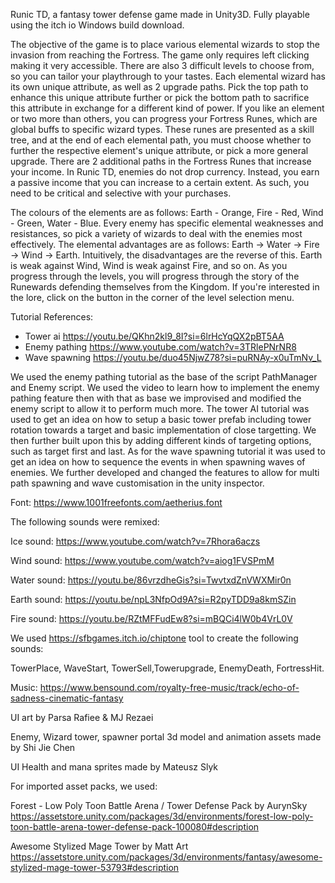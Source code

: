 Runic TD, a fantasy tower defense game made in Unity3D. Fully playable using the itch io Windows build download.

The objective of the game is to place various elemental wizards to stop the invasion from reaching the Fortress. The game only requires left clicking making it very accessible. There are also 3 difficult levels to choose from, so you can tailor your playthrough to your tastes. Each elemental wizard has its own unique attribute, as well as 2 upgrade paths. Pick the top path to enhance this unique attribute further or pick the bottom path to sacrifice this attribute in exchange for a different kind of power. If you like an element or two more than others, you can progress your Fortress Runes, which are global buffs to specific wizard types. These runes are presented as a skill tree, and at the end of each elemental path, you must choose whether to further the respective element's unique attribute, or pick a more general upgrade. There are 2 additional paths in the Fortress Runes that increase your income. In Runic TD, enemies do not drop currency. Instead, you earn a passive income that you can increase to a certain extent. As such, you need to be critical and selective with your purchases.

The colours of the elements are as follows: Earth - Orange, Fire - Red, Wind - Green, Water - Blue. Every enemy has specific elemental weaknesses and resistances, so pick a variety of wizards to deal with the enemies most effectively. The elemental advantages are as follows: Earth -> Water -> Fire -> Wind -> Earth. Intuitively, the disadvantages are the reverse of this. Earth is weak against Wind, Wind is weak against Fire, and so on. As you progress through the levels, you will progress through the story of the Runewards defending themselves from the Kingdom. If you're interested in the lore, click on the button in the corner of the level selection menu.


Tutorial References:

- Tower ai https://youtu.be/QKhn2kl9_8I?si=6lrHcYqQX2pBT5AA
- Enemy pathing https://www.youtube.com/watch?v=3TRlePNrNR8
- Wave spawning https://youtu.be/duo45NjwZ78?si=puRNAy-x0uTmNv_L

We used the enemy pathing tutorial as the base of the script PathManager and Enemy script. We used the video to learn how to implement the enemy pathing feature then with that as base we improvised and modified the enemy script to allow it to perform much more.
The tower AI tutorial was used to get an idea on how to setup a basic tower prefab including tower rotation towards a target and basic implementation of close targetting. We then further built upon this by adding different kinds of targeting options, such as target first and last.
As for the wave spawning tutorial it was used to get an idea on how to sequence the events in when spawning waves of enemies. We further developed and changed the features to allow for multi path spawning and wave customisation in the unity inspector.

Font: https://www.1001freefonts.com/aetherius.font

The following sounds were remixed:

Ice sound: https://www.youtube.com/watch?v=7Rhora6aczs

Wind sound: https://www.youtube.com/watch?v=aiog1FVSPmM

Water sound: https://youtu.be/86vrzdheGis?si=TwvtxdZnVWXMir0n

Earth sound: https://youtu.be/npL3NfpOd9A?si=R2pyTDD9a8kmSZin

Fire sound: https://youtu.be/RZtMFFudEw8?si=mBQCi4lW0b4VrL0V

We used https://sfbgames.itch.io/chiptone tool to create the following sounds:

TowerPlace, WaveStart, TowerSell,Towerupgrade, EnemyDeath, FortressHit.

Music: https://www.bensound.com/royalty-free-music/track/echo-of-sadness-cinematic-fantasy

UI art by Parsa Rafiee & MJ Rezaei

Enemy, Wizard tower, spawner portal 3d model and animation assets made by Shi Jie Chen

UI Health and mana sprites made by Mateusz Slyk

For imported asset packs, we used:

Forest - Low Poly Toon Battle Arena / Tower Defense Pack by AurynSky
https://assetstore.unity.com/packages/3d/environments/forest-low-poly-toon-battle-arena-tower-defense-pack-100080#description

Awesome Stylized Mage Tower by Matt Art
https://assetstore.unity.com/packages/3d/environments/fantasy/awesome-stylized-mage-tower-53793#description

